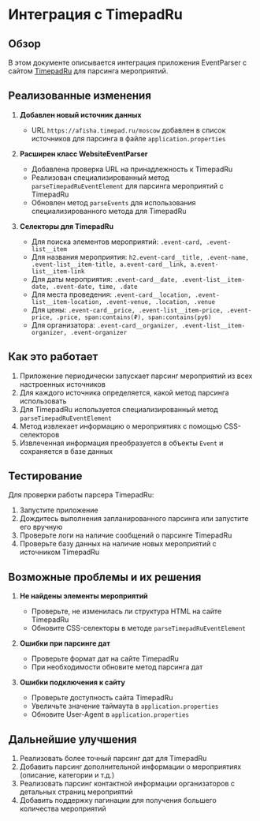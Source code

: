# Интеграция с TimepadRu

## Обзор

В этом документе описывается интеграция приложения EventParser с сайтом [TimepadRu](https://afisha.timepad.ru/moscow) для парсинга мероприятий.

## Реализованные изменения

1. **Добавлен новый источник данных**
   - URL `https://afisha.timepad.ru/moscow` добавлен в список источников для парсинга в файле `application.properties`

2. **Расширен класс WebsiteEventParser**
   - Добавлена проверка URL на принадлежность к TimepadRu
   - Реализован специализированный метод `parseTimepadRuEventElement` для парсинга мероприятий с TimepadRu
   - Обновлен метод `parseEvents` для использования специализированного метода для TimepadRu

3. **Селекторы для TimepadRu**
   - Для поиска элементов мероприятий: `.event-card, .event-list__item`
   - Для названия мероприятия: `h2.event-card__title, .event-name, .event-list__item-title, a.event-card__link, a.event-list__item-link`
   - Для даты мероприятия: `.event-card__date, .event-list__item-date, .event-date, time, .date`
   - Для места проведения: `.event-card__location, .event-list__item-location, .event-venue, .location, .venue`
   - Для цены: `.event-card__price, .event-list__item-price, .event-price, .price, span:contains(₽), span:contains(руб)`
   - Для организатора: `.event-card__organizer, .event-list__item-organizer, .event-organizer`

## Как это работает

1. Приложение периодически запускает парсинг мероприятий из всех настроенных источников
2. Для каждого источника определяется, какой метод парсинга использовать
3. Для TimepadRu используется специализированный метод `parseTimepadRuEventElement`
4. Метод извлекает информацию о мероприятиях с помощью CSS-селекторов
5. Извлеченная информация преобразуется в объекты `Event` и сохраняется в базе данных

## Тестирование

Для проверки работы парсера TimepadRu:

1. Запустите приложение
2. Дождитесь выполнения запланированного парсинга или запустите его вручную
3. Проверьте логи на наличие сообщений о парсинге TimepadRu
4. Проверьте базу данных на наличие новых мероприятий с источником TimepadRu

## Возможные проблемы и их решения

1. **Не найдены элементы мероприятий**
   - Проверьте, не изменилась ли структура HTML на сайте TimepadRu
   - Обновите CSS-селекторы в методе `parseTimepadRuEventElement`

2. **Ошибки при парсинге дат**
   - Проверьте формат дат на сайте TimepadRu
   - При необходимости обновите метод парсинга дат

3. **Ошибки подключения к сайту**
   - Проверьте доступность сайта TimepadRu
   - Увеличьте значение таймаута в `application.properties`
   - Обновите User-Agent в `application.properties`

## Дальнейшие улучшения

1. Реализовать более точный парсинг дат для TimepadRu
2. Добавить парсинг дополнительной информации о мероприятиях (описание, категории и т.д.)
3. Реализовать парсинг контактной информации организаторов с детальных страниц мероприятий
4. Добавить поддержку пагинации для получения большего количества мероприятий